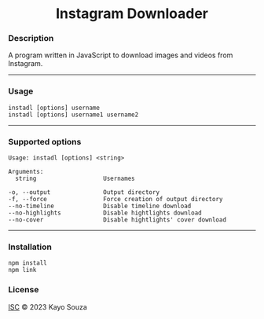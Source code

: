 <h1 align="center">Instagram Downloader</h1>

### Description
A program written in JavaScript to download images and videos from Instagram.

<hr>

### Usage

```
instadl [options] username
instadl [options] username1 username2
```

<hr>

### Supported options

```
Usage: instadl [options] <string>

Arguments:
  string                   Usernames

-o, --output               Output directory
-f, --force                Force creation of output directory
--no-timeline              Disable timeline download
--no-highlights            Disable hightlights download
--no-cover                 Disable hightlights' cover download
```

<hr>

### Installation

```
npm install
npm link
```

### License

[ISC](LICENSE.md) © 2023 Kayo Souza
